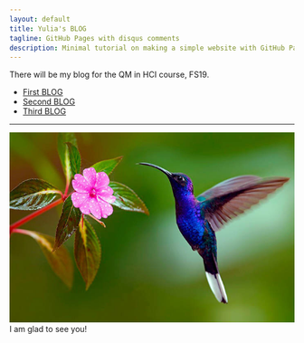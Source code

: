 ```yaml
---
layout: default
title: Yulia's BLOG
tagline: GitHub Pages with disqus comments
description: Minimal tutorial on making a simple website with GitHub Pages
---
```


There will be my blog for the QM in HCI course, FS19.

- [First BLOG](pages/1blog.html)
- [Second BLOG](pages/2blog.html)
- [Third BLOG](pages/3blog.html)

---
![Picture](images/bird.jpg)
I am glad to see you!
